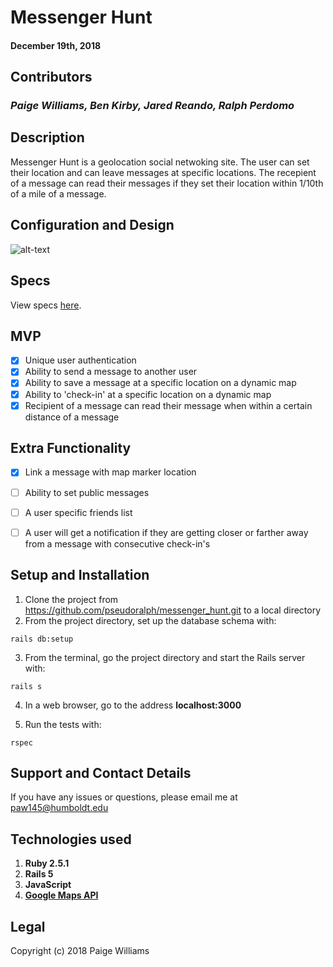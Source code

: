 # Messenger Hunt

#### December 19th, 2018

## Contributors

### _Paige Williams, Ben Kirby, Jared Reando, Ralph Perdomo_

## Description

Messenger Hunt is a geolocation social netwoking site. The user can set their location and can leave messages at specific locations. The recepient of a message can read their messages if they set their location within 1/10th of a mile of a message.

## Configuration and Design

![alt-text](https://github.com/pseudoralph/messenger_hunt/blob/master/public/db_schema.png)

## Specs  

View specs [here](https://github.com/paigewilliams/providore-website/tree/master/spec/models).

## MVP

- [x] Unique user authentication
- [x] Ability to send a message to another user
- [x] Ability to save a message at a specific location on a dynamic map
- [x] Ability to 'check-in' at a specific location on a dynamic map
- [x] Recipient of a message can read their message when within a certain distance of a message

## Extra Functionality
- [x] Link a message with map marker location
- [ ] Ability to set public messages
- [ ] A user specific friends list
- [ ] A user will get a notification if they are getting closer or farther away from a message with consecutive check-in's


## Setup and Installation

1. Clone the project from https://github.com/pseudoralph/messenger_hunt.git to a local directory
2. From the project directory, set up the database schema with:
 ```console
rails db:setup
```

3. From the terminal, go the project directory and start the Rails server with:
```console
rails s
```
4. In a web browser, go to the address **localhost:3000**

5. Run the tests with:
```console
rspec
```

## Support and Contact Details

If you have any issues or questions, please email me at paw145@humboldt.edu

## Technologies used

1. **Ruby 2.5.1**
2. **Rails 5**
3. **JavaScript**
4. [**Google Maps API**](https://developers.google.com/maps/documentation/javascript/tutorial)

## Legal

Copyright (c) 2018 Paige Williams
